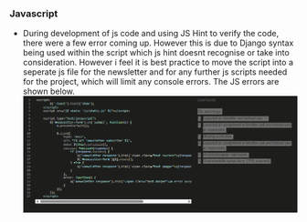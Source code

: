 ### Javascript
- During development of js code and using JS Hint to verify the code, there were a few error coming up. However this is due to Django syntax being used within the script which js hint doesnt recognise or
take into consideration. However i feel it is best practice to move the script into a seperate js file for the newsletter and for any further js scripts needed for the project, which will limit any console errors.
The JS errors are shown below.
![screenshot](documentation\development_images\js_development.png)